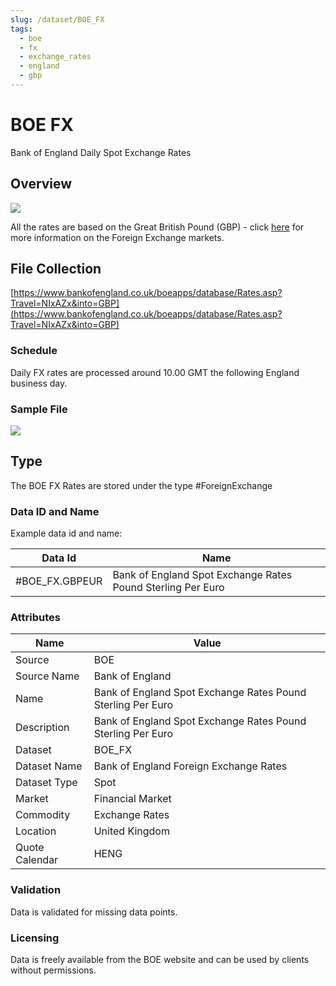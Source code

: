 ```yaml
---
slug: /dataset/BOE_FX
tags:
  - boe
  - fx
  - exchange_rates
  - england
  - gbp
---
```

BOE FX
======

Bank of England Daily Spot Exchange Rates

## Overview

![](/img/data/boe.png)

All the rates are based on the Great British Pound (GBP) - click [here](/docs/data/fx) for more information on the Foreign Exchange markets.

## File Collection

[https://www.bankofengland.co.uk/boeapps/database/Rates.asp?Travel=NIxAZx&into=GBP](https://www.bankofengland.co.uk/boeapps/database/Rates.asp?Travel=NIxAZx&into=GBP)

### Schedule

Daily FX rates are processed around 10.00 GMT the following England business day.

### Sample File

![](/attachments/216367276/229572792.png)

## Type

The BOE FX Rates are stored under the type #ForeignExchange

### Data ID and Name

Example data id and name:

|Data Id|Name|
|-|-|
|#BOE_FX.GBPEUR|Bank of England Spot Exchange Rates Pound Sterling Per Euro|

### Attributes

|Name|Value|
|-|-|
|Source|BOE|
|Source Name|Bank of England|
|Name|Bank of England Spot Exchange Rates Pound Sterling Per Euro|
|Description|Bank of England Spot Exchange Rates Pound Sterling Per Euro|
|Dataset|BOE_FX|
|Dataset Name|Bank of England Foreign Exchange Rates|
|Dataset Type|Spot|
|Market|Financial Market|
|Commodity|Exchange Rates|
|Location|United Kingdom|
|Quote Calendar|HENG|

### Validation

Data is validated for missing data points.

### Licensing

Data is freely available from the BOE website and can be used by clients without permissions.

